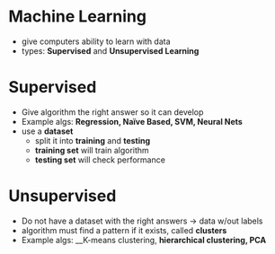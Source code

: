 # Machine Learning
- give computers ability to learn with data
- types: __Supervised__ and __Unsupervised Learning__

# Supervised
- Give algorithm the right answer so it can develop
- Example algs: __Regression, Naïve Based, SVM, Neural Nets__
- use a __dataset__
  - split it into __training__ and __testing__
  - __training set__ will train algorithm
  - __testing set__ will check performance

# Unsupervised
- Do not have a dataset with the right answers -> data w/out labels
- algorithm must find a pattern if it exists, called __clusters__
- Example algs: __K-means clustering, __hierarchical clustering, PCA__
